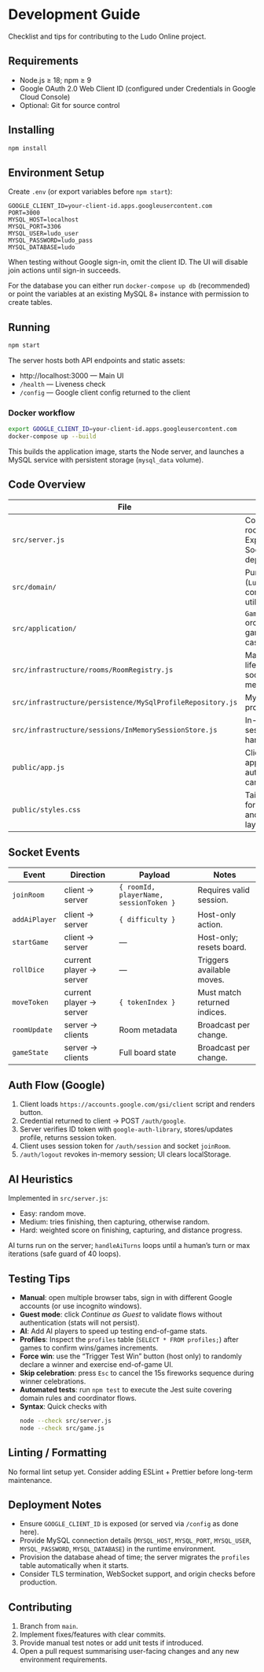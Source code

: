 # Development Guide

Checklist and tips for contributing to the Ludo Online project.

## Requirements

- Node.js ≥ 18; npm ≥ 9
- Google OAuth 2.0 Web Client ID (configured under Credentials in Google Cloud Console)
- Optional: Git for source control

## Installing

```bash
npm install
```

## Environment Setup

Create `.env` (or export variables before `npm start`):

```env
GOOGLE_CLIENT_ID=your-client-id.apps.googleusercontent.com
PORT=3000
MYSQL_HOST=localhost
MYSQL_PORT=3306
MYSQL_USER=ludo_user
MYSQL_PASSWORD=ludo_pass
MYSQL_DATABASE=ludo
```

When testing without Google sign-in, omit the client ID. The UI will disable join actions until sign-in succeeds.

For the database you can either run `docker-compose up db` (recommended) or point the variables at an existing MySQL 8+ instance with permission to create tables.

## Running

```bash
npm start
```

The server hosts both API endpoints and static assets:

- http://localhost:3000 — Main UI
- `/health` — Liveness check
- `/config` — Google client config returned to the client

### Docker workflow

```bash
export GOOGLE_CLIENT_ID=your-client-id.apps.googleusercontent.com
docker-compose up --build
```

This builds the application image, starts the Node server, and launches a MySQL service with persistent storage (`mysql_data` volume).

## Code Overview

| File | Purpose |
| --- | --- |
| `src/server.js` | Composition root wiring Express, Socket.IO, and dependencies. |
| `src/domain/` | Pure game rules (`LudoGame` entity, constants, utilities). |
| `src/application/` | `GameCoordinator` orchestrates gameplay use cases. |
| `src/infrastructure/rooms/RoomRegistry.js` | Manages room lifecycle and socket membership. |
| `src/infrastructure/persistence/MySqlProfileRepository.js` | MySQL-backed profile storage. |
| `src/infrastructure/sessions/InMemorySessionStore.js` | In-memory session token handling. |
| `public/app.js` | Client-side application: auth, lobby, canvas board. |
| `public/styles.css` | Tailored styling for dark theme and responsive layout. |

## Socket Events

| Event | Direction | Payload | Notes |
| --- | --- | --- | --- |
| `joinRoom` | client → server | `{ roomId, playerName, sessionToken }` | Requires valid session. |
| `addAiPlayer` | client → server | `{ difficulty }` | Host-only action. |
| `startGame` | client → server | — | Host-only; resets board. |
| `rollDice` | current player → server | — | Triggers available moves. |
| `moveToken` | current player → server | `{ tokenIndex }` | Must match returned indices. |
| `roomUpdate` | server → clients | Room metadata | Broadcast per change. |
| `gameState` | server → clients | Full board state | Broadcast per change. |

## Auth Flow (Google)

1. Client loads `https://accounts.google.com/gsi/client` script and renders button.
2. Credential returned to client → POST `/auth/google`.
3. Server verifies ID token with `google-auth-library`, stores/updates profile, returns session token.
4. Client uses session token for `/auth/session` and socket `joinRoom`.
5. `/auth/logout` revokes in-memory session; UI clears localStorage.

## AI Heuristics

Implemented in `src/server.js`:

- Easy: random move.
- Medium: tries finishing, then capturing, otherwise random.
- Hard: weighted score on finishing, capturing, and distance progress.

AI turns run on the server; `handleAiTurns` loops until a human’s turn or max iterations (safe guard of 40 loops).

## Testing Tips

- **Manual**: open multiple browser tabs, sign in with different Google accounts (or use incognito windows).
- **Guest mode**: click *Continue as Guest* to validate flows without authentication (stats will not persist).
- **AI**: Add AI players to speed up testing end-of-game stats.
- **Profiles**: Inspect the `profiles` table (`SELECT * FROM profiles;`) after games to confirm wins/games increments.
- **Force win**: use the “Trigger Test Win” button (host only) to randomly declare a winner and exercise end-of-game UI.
- **Skip celebration**: press `Esc` to cancel the 15s fireworks sequence during winner celebrations.
- **Automated tests**: run `npm test` to execute the Jest suite covering domain rules and coordinator flows.
- **Syntax**: Quick checks with
  ```bash
  node --check src/server.js
  node --check src/game.js
  ```

## Linting / Formatting

No formal lint setup yet. Consider adding ESLint + Prettier before long-term maintenance.

## Deployment Notes

- Ensure `GOOGLE_CLIENT_ID` is exposed (or served via `/config` as done here).
- Provide MySQL connection details (`MYSQL_HOST`, `MYSQL_PORT`, `MYSQL_USER`, `MYSQL_PASSWORD`, `MYSQL_DATABASE`) in the runtime environment.
- Provision the database ahead of time; the server migrates the `profiles` table automatically when it starts.
- Consider TLS termination, WebSocket support, and origin checks before production.

## Contributing

1. Branch from `main`.
2. Implement fixes/features with clear commits.
3. Provide manual test notes or add unit tests if introduced.
4. Open a pull request summarising user-facing changes and any new environment requirements.
